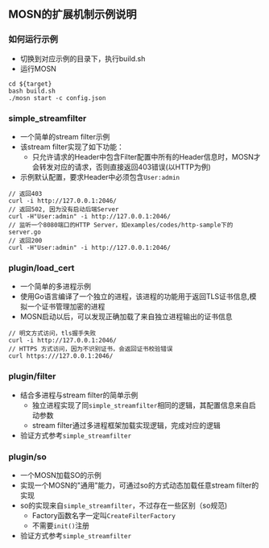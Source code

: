 ## MOSN的扩展机制示例说明

### 如何运行示例

+ 切换到对应示例的目录下，执行build.sh
+ 运行MOSN 
```
cd ${target}
bash build.sh
./mosn start -c config.json
```

### simple_streamfilter

+ 一个简单的stream filter示例
+ 该stream filter实现了如下功能：
  + 只允许请求的Header中包含Filter配置中所有的Header信息时，MOSN才会转发对应的请求，否则直接返回403错误(以HTTP为例)
+ 示例默认配置，要求Header中必须包含`User:admin`
```
// 返回403
curl -i http://127.0.0.1:2046/
// 返回502, 因为没有启动后端Server
curl -H"User:admin" -i http://127.0.0.1:2046/
// 监听一个8080端口的HTTP Server，如examples/codes/http-sample下的server.go
// 返回200
curl -H"User:admin" -i http://127.0.0.1:2046/
```

### plugin/load_cert

+ 一个简单的多进程示例
+ 使用Go语言编译了一个独立的进程，该进程的功能用于返回TLS证书信息,模拟一个证书管理加密的进程
+ MOSN启动以后，可以发现正确加载了来自独立进程输出的证书信息
```
// 明文方式访问，tls握手失败
curl -i http://127.0.0.1:2046/
// HTTPS 方式访问，因为不识别证书，会返回证书校验错误
curl https:///127.0.0.1:2046/
```

### plugin/filter

+ 结合多进程与stream filter的简单示例
  + 独立进程实现了同`simple_streamfilter`相同的逻辑，其配置信息来自启动参数
  + stream filter通过多进程框架加载实现逻辑，完成对应的逻辑
+ 验证方式参考`simple_streamfilter`


### plugin/so

+ 一个MOSN加载SO的示例
+ 实现一个MOSN的"通用"能力，可通过so的方式动态加载任意stream filter的实现
+ so的实现来自`simple_streamfilter`，不过存在一些区别（so规范)
  + Factory函数名字一定叫`CreateFilterFactory`
  + 不需要`init()`注册
+ 验证方式参考`simple_streamfilter`
